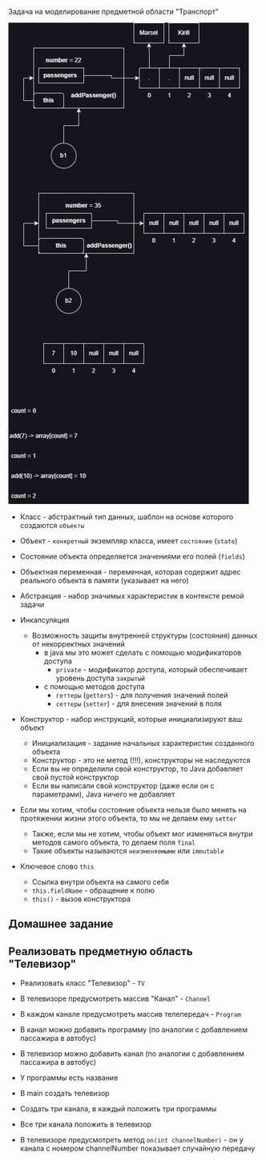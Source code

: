 Задача на моделирование предметной области "Транспорт"

![image](img/1.png)

* Класс - абстрактный тип данных, шаблон на основе которого создаются `объекты`
* Объект - `конкретный` экземпляр класса, имеет `состояние` (`state`)
* Состояние объекта определяется значениями его полей (`fields`)
* Объектная переменная - переменная, которая содержит адрес реального объекта в памяти (указывает на него)

* Абстракция - набор значимых характеристик в контексте ремой задачи
* Инкапсуляция
  * Возможность защиты внутренней структуры (состояния) данных от некорректных значений
    * в java мы это может сделать с помощью модификаторов доступа
      * `private` - модификатор доступа, который обеспечивает уровень доступа `закрытый`
    * с помощью методов доступа
      * `геттеры` (`getters`) - для получения значений полей
      * `сеттеры` (`setter`) - для внесения значений в поля

* Конструктор - набор инструкций, которые инициализируют ваш объект
  * Инициализация - задание начальных характеристик созданного объекта
  * Конструктор - это не метод (!!!), конструкторы не наследуются
  * Если вы не определили свой конструктор, то Java добавляет свой пустой конструктор
  * Если вы написали свой конструктор (даже если он с параметрами), Java ничего не добавляет
  
* Если мы хотим, чтобы состояние объекта нельзя было менять на протяжении жизни этого объекта, то мы не делаем ему `setter`
  * Также, если мы не хотим, чтобы объект мог изменяться внутри методов самого объекта, то делаем поля `final`
  * Такие объекты называются `неизменяемыми` или `immutable`

* Ключевое слово `this`
  * Ссылка внутри объекта на самого себя
  * `this.fieldName` - обращение к полю
  * `this()` - вызов конструктора

## Домашнее задание

## Реализовать предметную область "Телевизор"

* Реализовать класс "Телевизор" - `TV`
* В телевизоре предусмотреть массив "Канал" - `Channel`
* В каждом канале предусмотреть массив телепередач - `Program`
* В канал можно добавить программу (по аналогии с добавлением пассажира в автобус)
* В телевизор можно добавить канал (по аналогии с добавлением пассажира в автобус)
* У программы есть название

* В main создать телевизор
* Создать три канала, в каждый положить три программы
* Все три канала положить в телевизор
* В телевизоре предусмотреть метод `on(int channelNumber)` - он у канала с номером channelNumber показывает случайную передачу